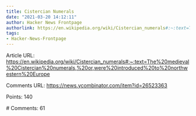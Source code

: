 ```yaml
---
title: Cistercian Numerals
date: "2021-03-20 14:12:11"
author: Hacker News Frontpage
authorlink: https://en.wikipedia.org/wiki/Cistercian_numerals#:~:text=The%20medieval%20Cistercian%20numerals,%20or,were%20introduced%20to%20northwestern%20Europe
tags:
- Hacker-News-Frontpage
---
```


<p>Article URL: <a href="https://en.wikipedia.org/wiki/Cistercian_numerals#:~:text=The%20medieval%20Cistercian%20numerals,%20or,were%20introduced%20to%20northwestern%20Europe">https://en.wikipedia.org/wiki/Cistercian_numerals#:~:text=The%20medieval%20Cistercian%20numerals,%20or,were%20introduced%20to%20northwestern%20Europe</a></p>
<p>Comments URL: <a href="https://news.ycombinator.com/item?id=26523363">https://news.ycombinator.com/item?id=26523363</a></p>
<p>Points: 140</p>
<p># Comments: 61</p>
